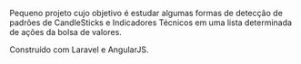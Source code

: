 Pequeno projeto cujo objetivo é estudar algumas formas de detecção de padrões de CandleSticks e Indicadores Técnicos em uma lista determinada de ações da bolsa de valores.

Construído com Laravel e AngularJS.

